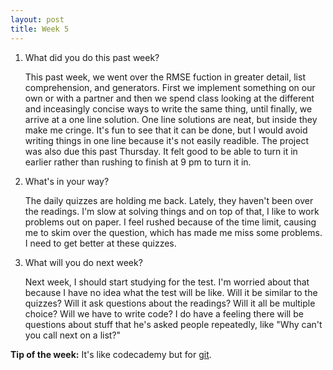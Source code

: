 ```yaml
---
layout: post
title: Week 5
---
```


1. What did you do this past week?

	This past week, we went over the RMSE fuction in greater detail, list comprehension, and generators. First we implement something on our own or with a partner and then we spend class looking at the different and inceasingly concise ways to write the same thing, until finally, we arrive at a one line solution. One line solutions are neat, but inside they make me cringe. It's fun to see that it can be done, but I would avoid writing things in one line because it's not easily readible.
	The project was also due this past Thursday. It felt good to be able to turn it in earlier rather than rushing to finish at 9 pm to turn it in. 

2. What's in your way?
	
	The daily quizzes are holding me back. Lately, they haven't been over the readings. I'm slow at solving things and on top of that, I like to work problems out on paper. I feel rushed because of the time limit, causing me to skim over the question, which has made me miss some problems. I need to get better at these quizzes.

3. What will you do next week?
	
	Next week, I should start studying for the test. I'm worried about that because I have no idea what the test will be like. Will it be similar to the quizzes? Will it ask questions about the readings? Will it all be multiple choice? Will we have to write code? I do have a feeling there will be questions about stuff that he's asked people repeatedly, like "Why can't you call next on a list?"
	
**Tip of the week:**  It's like codecademy but for [git](http://pcottle.github.io/learnGitBranching/).